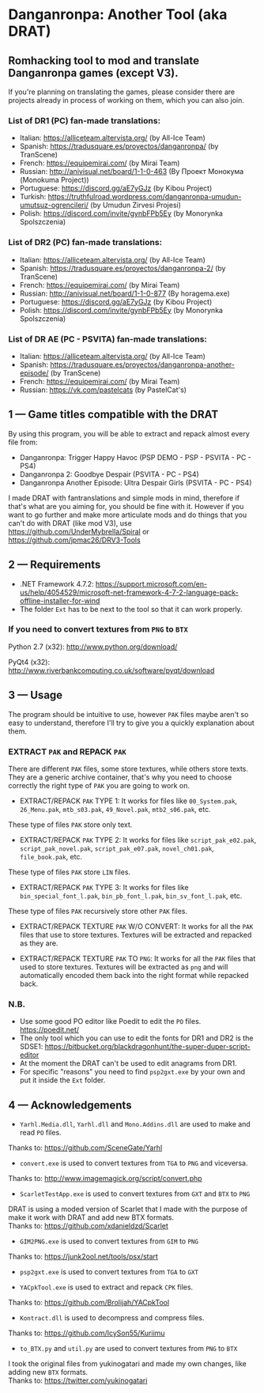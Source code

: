 # Danganronpa: Another Tool (aka DRAT)

## Romhacking tool to mod and translate Danganronpa games (except V3).

If you're planning on translating the games, please consider there are projects already in process of working on them, which you can also join.

### List of DR1 (PC) fan-made translations:

- Italian: <https://alliceteam.altervista.org/> (by All-Ice Team)
- Spanish: <https://tradusquare.es/proyectos/danganronpa/> (by TranScene)
- French: <https://equipemirai.com/> (by Mirai Team)
- Russian: <http://anivisual.net/board/1-1-0-463> (By Проект Монокума (Monokuma Project))
- Portuguese: <https://discord.gg/aE7yGJz> (by Kibou Project)
- Turkish: <https://truthfulroad.wordpress.com/danganronpa-umudun-umutsuz-ogrencileri/> (by Umudun Zirvesi Projesi)
- Polish: <https://discord.com/invite/gynbFPb5Ey> (by Monorynka Spolszczenia)

### List of DR2 (PC) fan-made translations:

- Italian: <https://alliceteam.altervista.org/> (by All-Ice Team)
- Spanish: <https://tradusquare.es/proyectos/danganronpa-2/> (by TranScene)
- French: <https://equipemirai.com/> (by Mirai Team)
- Russian: <http://anivisual.net/board/1-1-0-877> (By horagema.exe)
- Portuguese: <https://discord.gg/aE7yGJz> (by Kibou Project)
- Polish: <https://discord.com/invite/gynbFPb5Ey> (by Monorynka Spolszczenia)

### List of DR AE (PC - PSVITA) fan-made translations:

- Italian: <https://alliceteam.altervista.org/> (by All-Ice Team)
- Spanish: <https://tradusquare.es/proyectos/danganronpa-another-episode/> (by TranScene)
- French: <https://equipemirai.com/> (by Mirai Team)
- Russian: <https://vk.com/pastelcats> (by PastelCat's)

## 1 — Game titles compatible with the DRAT

By using this program, you will be able to extract and repack almost every file from:

- Danganronpa: Trigger Happy Havoc (PSP DEMO - PSP - PSVITA - PC - PS4)
- Danganronpa 2: Goodbye Despair (PSVITA - PC - PS4)
- Danganronpa Another Episode: Ultra Despair Girls (PSVITA - PC - PS4)

I made DRAT with fantranslations and simple mods in mind, therefore if that's what are you aiming for, you should be fine with it.
However if you want to go further and make more articulate mods and do things that you can't do with DRAT (like mod V3), use <https://github.com/UnderMybrella/Spiral> or <https://github.com/jpmac26/DRV3-Tools>

## 2 — Requirements

- .NET Framework 4.7.2: <https://support.microsoft.com/en-us/help/4054529/microsoft-net-framework-4-7-2-language-pack-offline-installer-for-wind>
- The folder `Ext` has to be next to the tool so that it can work properly.

### If you need to convert textures from `PNG` to `BTX`

Python 2.7 (x32): <http://www.python.org/download/>

PyQt4 (x32): <http://www.riverbankcomputing.co.uk/software/pyqt/download>

## 3 — Usage

The program should be intuitive to use, however `PAK` files maybe aren't so easy to understand, therefore I'll try to give you a quickly explanation about them.

### EXTRACT `PAK` and REPACK `PAK`

There are different `PAK` files, some store textures, while others store texts. They are a generic archive container, that's why you need to choose correctly the right type of `PAK` you are going to work on.

- EXTRACT/REPACK `PAK` TYPE 1: It works for files like `00_System.pak`, `26_Menu.pak`, `mtb_s03.pak`, `49_Novel.pak`, `mtb2_s06.pak`, etc.

These type of files `PAK` store only text.

- EXTRACT/REPACK `PAK` TYPE 2: It works for files like `script_pak_e02.pak`, `script_pak_novel.pak`, `script_pak_e07.pak`, `novel_ch01.pak`, `file_book.pak`, etc.

These type of files `PAK` store `LIN` files.

- EXTRACT/REPACK `PAK` TYPE 3: It works for files like `bin_special_font_l.pak`, `bin_pb_font_l.pak`, `bin_sv_font_l.pak`, etc.

These type of files `PAK` recursively store other `PAK` files.

- EXTRACT/REPACK TEXTURE `PAK` W/O CONVERT: It works for all the `PAK` files that use to store textures. Textures will be extracted and repacked as they are.

- EXTRACT/REPACK TEXTURE `PAK` TO `PNG`: It works for all the `PAK` files that used to store textures. Textures will be extracted as `png` and will automatically encoded them back into the right format while repacked back.

### N.B.

- Use some good PO editor like Poedit to edit the `PO` files. <https://poedit.net/>
- The only tool which you can use to edit the fonts for DR1 and DR2 is the SDSE1: <https://bitbucket.org/blackdragonhunt/the-super-duper-script-editor>
- At the moment the DRAT can't be used to edit anagrams from DR1.
- For specific "reasons" you need to find `psp2gxt.exe` by your own and put it inside the `Ext` folder.

## 4 — Acknowledgements

- `Yarhl.Media.dll`, `Yarhl.dll` and `Mono.Addins.dll` are used to make and read `PO` files.

Thanks to: <https://github.com/SceneGate/Yarhl>

- `convert.exe` is used to convert textures from `TGA` to `PNG` and viceversa.

Thanks to: <http://www.imagemagick.org/script/convert.php>

- `ScarletTestApp.exe` is used to convert textures from `GXT` and `BTX` to `PNG`

DRAT is using a moded version of Scarlet that I made with the purpose of make it work with DRAT and add new BTX formats.\
Thanks to: <https://github.com/xdanieldzd/Scarlet>

- `GIM2PNG.exe` is used to convert textures from `GIM` to `PNG`

Thanks to: <https://junk2ool.net/tools/psx/start>

- `psp2gxt.exe` is used to convert textures from `TGA` to `GXT`

- `YACpkTool.exe` is used to extract and repack `CPK` files.

Thanks to: <https://github.com/Brolijah/YACpkTool>

- `Kontract.dll` is used to decompress and compress files.

Thanks to: <https://github.com/IcySon55/Kuriimu>

- `to_BTX.py` and `util.py` are used to convert textures from `PNG` to `BTX`

I took the original files from yukinogatari and made my own changes, like adding new `BTX` formats.\
Thanks to: <https://twitter.com/yukinogatari>
